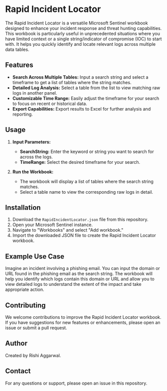 # Rapid Incident Locator

The Rapid Incident Locator is a versatile Microsoft Sentinel workbook designed to enhance your incident response and threat hunting capabilities. This workbook is particularly useful in unprecedented situations where you have limited context or a single string/indicator of compromise (IOC) to start with. It helps you quickly identify and locate relevant logs across multiple data tables.

## Features

- **Search Across Multiple Tables:** Input a search string and select a timeframe to get a list of tables where the string matches.
- **Detailed Log Analysis:** Select a table from the list to view matching raw logs in another panel.
- **Customizable Time Range:** Easily adjust the timeframe for your search to focus on recent or historical data.
- **Export Capabilities:** Export results to Excel for further analysis and reporting.

## Usage

1. **Input Parameters:**
   - **SearchString:** Enter the keyword or string you want to search for across the logs.
   - **TimeRange:** Select the desired timeframe for your search.

2. **Run the Workbook:**
   - The workbook will display a list of tables where the search string matches.
   - Select a table name to view the corresponding raw logs in detail.

## Installation

1. Download the `RapidIncidentLocator.json` file from this repository.
2. Open your Microsoft Sentinel instance.
3. Navigate to "Workbooks" and select "Add workbook."
4. Import the downloaded JSON file to create the Rapid Incident Locator workbook.

## Example Use Case

Imagine an incident involving a phishing email. You can input the domain or URL found in the phishing email as the search string. The workbook will help you identify which logs contain this domain or URL and allow you to view detailed logs to understand the extent of the impact and take appropriate action.

## Contributing

We welcome contributions to improve the Rapid Incident Locator workbook. If you have suggestions for new features or enhancements, please open an issue or submit a pull request.

## Author

Created by Rishi Aggarwal.

## Contact

For any questions or support, please open an issue in this repository.
